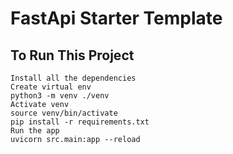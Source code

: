 # FastApi Starter Template

## To Run This Project
	Install all the dependencies  
	Create virtual env 
	python3 -m venv ./venv
	Activate venv 
	source venv/bin/activate
	pip install -r requirements.txt
	Run the app 
	uvicorn src.main:app --reload